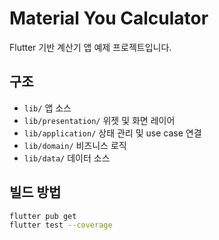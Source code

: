 # Material You Calculator

Flutter 기반 계산기 앱 예제 프로젝트입니다.

## 구조
- `lib/` 앱 소스
- `lib/presentation/` 위젯 및 화면 레이어
- `lib/application/` 상태 관리 및 use case 연결
- `lib/domain/` 비즈니스 로직
- `lib/data/` 데이터 소스

## 빌드 방법
```bash
flutter pub get
flutter test --coverage
```
